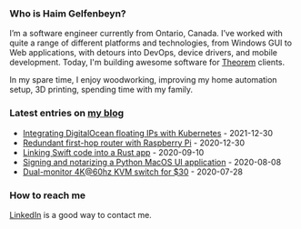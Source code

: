 ### Who is Haim Gelfenbeyn?
I’m a software engineer currently from Ontario, Canada. I’ve worked with quite a range of different platforms and
technologies, from Windows GUI to Web applications, with detours into DevOps, device drivers, and mobile development.
Today, I'm building awesome software for [Theorem](https://theorem.co) clients.

In my spare time, I enjoy woodworking, improving my home automation setup, 3D printing, spending time with my family.

### Latest entries on [my blog](https://haim.dev)
<!-- blog starts -->
* [Integrating DigitalOcean floating IPs with Kubernetes](https://haim.dev/posts/2021-12-30-floating-ip-on-digital-ocean-k8s/) - 2021-12-30
* [Redundant first-hop router with Raspberry Pi](https://haim.dev/posts/2020-12-30-redundand-first-hop-router/) - 2020-12-30
* [Linking Swift code into a Rust app](https://haim.dev/posts/2020-09-10-linking-swift-code-into-rust-app/) - 2020-09-10
* [Signing and notarizing a Python MacOS UI application](https://haim.dev/posts/2020-08-08-python-macos-app/) - 2020-08-08
* [Dual-monitor 4K@60hz KVM switch for $30](https://haim.dev/posts/2020-07-28-dual-monitor-kvm/) - 2020-07-28
<!-- blog ends -->

### How to reach me
[LinkedIn](https://www.linkedin.com/in/haimg/) is a good way to contact me.
